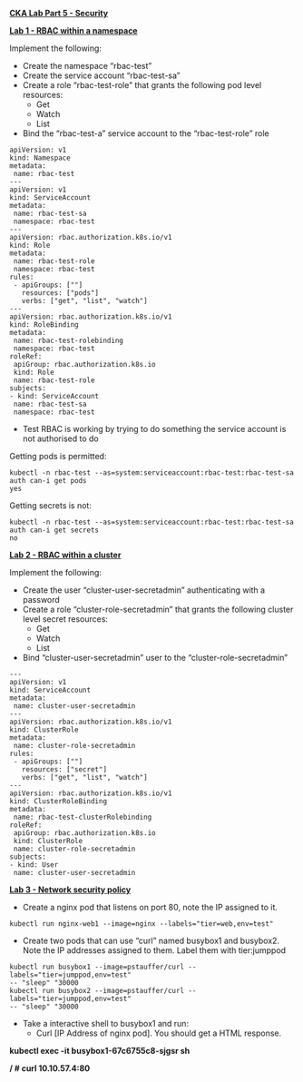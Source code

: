

**<span style="text-decoration:underline;">CKA Lab Part 5 - Security</span>**

**<span style="text-decoration:underline;">Lab 1 - RBAC within a namespace</span>**

Implement the following:



*   Create the namespace “rbac-test”
*   Create the service account “rbac-test-sa”
*   Create a role “rbac-test-role” that grants the following pod level resources:
    *   Get
    *   Watch
    *   List
*   Bind the “rbac-test-a” service account to the “rbac-test-role” role


```
apiVersion: v1
kind: Namespace
metadata:
 name: rbac-test
---
apiVersion: v1
kind: ServiceAccount
metadata:
 name: rbac-test-sa
 namespace: rbac-test
---
apiVersion: rbac.authorization.k8s.io/v1
kind: Role
metadata:
 name: rbac-test-role
 namespace: rbac-test
rules:
 - apiGroups: [""]
   resources: ["pods"]
   verbs: ["get", "list", "watch"]
---
apiVersion: rbac.authorization.k8s.io/v1
kind: RoleBinding
metadata:
 name: rbac-test-rolebinding
 namespace: rbac-test
roleRef:
 apiGroup: rbac.authorization.k8s.io
 kind: Role
 name: rbac-test-role
subjects:
- kind: ServiceAccount
 name: rbac-test-sa
 namespace: rbac-test

```



*   Test RBAC is working by trying to do something the service account is not authorised to do

Getting pods is permitted:


```
kubectl -n rbac-test --as=system:serviceaccount:rbac-test:rbac-test-sa auth can-i get pods
yes
```


Getting secrets is not:


```
kubectl -n rbac-test --as=system:serviceaccount:rbac-test:rbac-test-sa auth can-i get secrets
no
```


**<span style="text-decoration:underline;">Lab 2 - RBAC within a cluster</span>**

Implement the following:



*   Create the user “cluster-user-secretadmin” authenticating with a password
*   Create a role “cluster-role-secretadmin” that grants the following cluster level secret resources:
    *   Get
    *   Watch
    *   List
*   Bind “cluster-user-secretadmin” user to the “cluster-role-secretadmin”


```
---
apiVersion: v1
kind: ServiceAccount
metadata:
 name: cluster-user-secretadmin
---
apiVersion: rbac.authorization.k8s.io/v1
kind: ClusterRole
metadata:
 name: cluster-role-secretadmin
rules:
 - apiGroups: [""]
   resources: ["secret"]
   verbs: ["get", "list", "watch"]
---
apiVersion: rbac.authorization.k8s.io/v1
kind: ClusterRoleBinding
metadata:
 name: rbac-test-clusterRolebinding
roleRef:
 apiGroup: rbac.authorization.k8s.io
 kind: ClusterRole
 name: cluster-role-secretadmin
subjects:
- kind: User
 name: cluster-user-secretadmin
```


**<span style="text-decoration:underline;">Lab 3 - Network security policy</span>**



*   Create a nginx pod that listens on port 80, note the IP assigned to it.


```
kubectl run nginx-web1 --image=nginx --labels="tier=web,env=test"

```



*   Create two pods that can use “curl” named busybox1 and busybox2. Note the IP addresses assigned to them. Label them with tier:jumppod


```
kubectl run busybox1 --image=pstauffer/curl --labels="tier=jumppod,env=test"
-- "sleep" "30000
kubectl run busybox2 --image=pstauffer/curl --labels="tier=jumppod,env=test"
-- "sleep" "30000

```



*   Take a interactive shell to busybox1 and run:
    *   Curl [IP Address of nginx pod]. You should get a HTML response.

**kubectl exec -it busybox1-67c6755c8-sjgsr sh**

**/ # curl 10.10.57.4:80**

**<!DOCTYPE html>**

**<html>**

**<head>**

**<title>Welcome to nginx!</title>**

**<style>**



*   Create a NetworkPolicy rule that blocks all ingress traffic to the nginx pod 


```
apiVersion: networking.k8s.io/v1
kind: NetworkPolicy
metadata:
 name: deny-to-nginx
spec:
 podSelector:  
   matchLabels:
     tier: web
 policyTypes:
 - Ingress

```



*   Rerun the curl command from busybox1, it should fail.


```
kubectl exec -it busybox1-76b464d884-gf2cp sh
/ # curl 10.10.57.4:80
^C

```



*   Create a NetworkPolicy that blocks all ingress traffic to the nginx pod with the exception of all pods labelled with tier:jumppod


```
apiVersion: networking.k8s.io/v1
kind: NetworkPolicy
metadata:
 name: deny-to-nginx
spec:
 podSelector:  
   matchLabels:
     tier: web
 policyTypes:
 - Ingress
 ingress:
   - from:
     - podSelector:
         matchLabels:
          tier: jumppod 
```


**<span style="text-decoration:underline;">Lab 4 - Enable Pod Security Policy</span>**

Configure the admission controller in your cluster to use PodSecurityPolicy


```
sudo nano /etc/kubernetes/manifests/kube-apiserver.yaml
```


**Change the line**


```
- --enable-admission-plugins=NodeRestriction
```


**To**


```
- --enable-admission-plugins=NodeRestriction,PodSecurityPolicy
```


**<span style="text-decoration:underline;">Lab 5 - Create policies</span>**

Create two pod security policies



*   One named “Privileged” with no restrictions


```
apiVersion: policy/v1beta1
kind: PodSecurityPolicy
metadata:
  name: privileged
  annotations:
    seccomp.security.alpha.kubernetes.io/allowedProfileNames: '*'
spec:
  privileged: true
  allowPrivilegeEscalation: true
  allowedCapabilities:
  - '*'
  volumes:
  - '*'
  hostNetwork: true
  hostPorts:
  - min: 0
    max: 65535
  hostIPC: true
  hostPID: true
  runAsUser:
    rule: 'RunAsAny'
  seLinux:
    rule: 'RunAsAny'
  supplementalGroups:
    rule: 'RunAsAny'
  fsGroup:
    rule: 'RunAsAny'

```



*   One named “Restricted” with the following restrictions
    *   Cannot run privilaged containers
    *   Can only be exposed on port 433


```
apiVersion: policy/v1beta1
kind: PodSecurityPolicy
metadata:
  name: privileged
  annotations:
    seccomp.security.alpha.kubernetes.io/allowedProfileNames: '*'
spec:
  privileged: false
  allowPrivilegeEscalation: false
  allowedCapabilities:
  - '*'
  volumes:
  - '*'
  hostNetwork: true
  hostPorts:
  - min: 443
    max: 443
  hostIPC: true
  hostPID: true
  runAsUser:
    rule: 'RunAsAny'
  seLinux:
    rule: 'RunAsAny'
  supplementalGroups:
    rule: 'RunAsAny'
  fsGroup:
    rule: 'RunAsAny'
```


**<span style="text-decoration:underline;">Lab 6 - Security Context</span>**

Create a pod that defines subsequent containers to run as a user id of 600


```
apiVersion: v1
kind: Pod
metadata:
 name: security-context-demo
spec:
 securityContext:
   runAsUser: 600
 containers:
   - name : security-context
     image: busybox
     command: [ "sh", "-c", "sleep 1h" ]
```


**<span style="text-decoration:underline;">Lab 7 - Secure persistent key value store</span>**



*   Generate a key that will be used to encrypt information located in etcd and create the respective configuration file


```
head -c 32 /dev/urandom | base64
yriXiiDjtmUdAR/E8qIMWd0xR4YMaqZAqZAj3KJiTSM=

kind: EncryptionConfiguration
apiVersion: apiserver.config.k8s.io/v1
resources:
  - resources:
	- secrets
	providers:
	- aescbc:
    	keys:
    	- name: key1
      	secret: yriXiiDjtmUdAR/E8qIMWd0xR4YMaqZAqZAj3KJiTSM=
	- identity: {}

```



*   Modify the API server to leverage a encryption configuration leveraging the key generated in step 1


```
sudo cat kube-apiserver.yaml
apiVersion: v1
kind: Pod
metadata:
  creationTimestamp: null
  labels:
	component: kube-apiserver
	tier: control-plane
  name: kube-apiserver
  namespace: kube-system
spec:
  containers:
  - command:
	- kube-apiserver
	- --encryption-provider-config=/etc/kubernetes/config/securityconfig.conf

Note: Ensure the location is somewhere that the pod has access to, as defined in the volume and volumemounts section of the config file

```



*   Create a secret called “testsecret” via any applicable means. Verify the contents are encrypted


```
sudo ETCDCTL_API=3 etcdctl get /registry/secrets/default/test-secret  --cacert /etc/kubernetes/pki/etcd/server.crt --cert /etc/kubernetes/pki/etcd/ca.crt --key /etc/kubernetes/pki/etcd/ca.key
[sudo] password for david: 
/registry/secrets/default/test-secret
0�=�������)=9���l$_��6��os�Uj+6ɚ[�� Z1� �o⹏se<J��_��d��}�~�N\�*���h�!�gez�PD
```


For a secret that’s not encrypted


```
sudo ETCDCTL_API=3 etcdctl get /registry/secrets/default/my-secret  --cacert /etc/kubernetes/pki/etcd/server.crt --cert /etc/kubernetes/pki/etcd/ca.crt --key /etc/kubernetes/pki/etcd/ca.key
/registry/secrets/default/my-secret
k8s

v1Secret�
N
    	my-secret▒default"*$5fa1ccff-62aa-11e9-a64a-005056afc0bc2����z▒
password
    	somepassword▒
username
    	someusername
